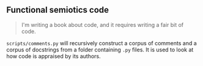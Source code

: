 ## Functional semiotics code

> I'm writing a book about code, and it requires writing a fair bit of code.

`scripts/comments.py` will recursively construct a corpus of comments and a corpus of docstrings from a folder containing `.py` files. It is used to look at how code is appraised by its authors.